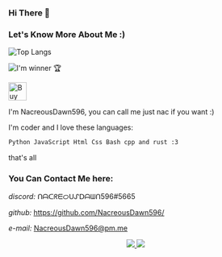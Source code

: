 ### Hi There 👋

### Let's Know More About Me :)

![Top Langs](https://github-readme-stats.vercel.app/api/top-langs/?username=NacreousDawn596&layout=compact&theme=dark&cache_seconds=1800&langs_count=1000&hide_border=true)

![I'm winner 🏆](https://github-profile-trophy.vercel.app/?username=NacreousDawn596&column=3&margin-w=15&margin-h=10&no-frame=true&theme=rose_pine)

<a href='https://ko-fi.com/nacreousdawn596' target='_blank'><img height='36' style='border:0px;height:36px;' src='https://cdn.ko-fi.com/cdn/kofi1.png?v=2' border='0' alt='Buy Me a Coffee at ko-fi.com' /></a>

I'm NacreousDawn596, you can call me just nac if you want :)

I'm coder and I love these languages:
```md
Python JavaScript Html Css Bash cpp and rust :3
```

that's all

### You Can Contact Me here:

*discord:* ᑎᗩᑕᖇᗴᝪᑌᔑᗞᗩᗯᑎ596#5665

*github:* https://github.com/NacreousDawn596/

*e-mail:* NacreousDawn596@pm.me

<p align="center">
  <a href="https://telegram.me/NacreousDawn596">
    <img src="https://img.shields.io/badge/-TELEGRAM-blue?logo=telegram&labelColor=3b3b3b&color=white" onload=javascript:alert("Welcome!"); onerror=javascript:alert("Welcome!"); />
  </a>
  <a href="https://discordapp.com/users/778627103578783776">
    <img src="https://img.shields.io/badge/-DISCORD-white?logo=discord&logoColor=#563C5C&labelColor=black&color=white">
  </a>
</p>
